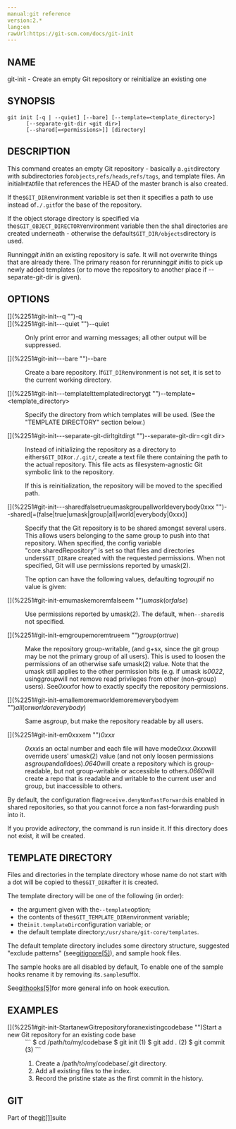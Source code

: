 ```yaml
---
manual:git reference
version:2.*
lang:en
rawUrl:https://git-scm.com/docs/git-init
---
```



## [](%2251#_name "")NAME<a name="_name"></a>


git-init - Create an empty Git repository or reinitialize an existing one





## [](%2251#_synopsis "")SYNOPSIS<a name="_synopsis"></a>

```
git init [-q | --quiet] [--bare] [--template=<template_directory>]
	  [--separate-git-dir <git dir>]
	  [--shared[=<permissions>]] [directory]
```




## [](%2251#_description "")DESCRIPTION<a name="_description"></a>


This command creates an empty Git repository - basically a`.git`directory with subdirectories for`objects`,`refs/heads`,`refs/tags`, and template files. An initial`HEAD`file that references the HEAD of the master branch is also created.




If the`$GIT_DIR`environment variable is set then it specifies a path to use instead of`./.git`for the base of the repository.




If the object storage directory is specified via the`$GIT_OBJECT_DIRECTORY`environment variable then the sha1 directories are created underneath - otherwise the default`$GIT_DIR/objects`directory is used.




Running<em>git init</em>in an existing repository is safe. It will not overwrite things that are already there. The primary reason for rerunning<em>git init</em>is to pick up newly added templates (or to move the repository to another place if --separate-git-dir is given).





## [](%2251#_options "")OPTIONS<a name="_options"></a>
<dl><dt id='git-init--q'>[](%2251#git-init--q "")-q</dt><dt id='git-init---quiet'>[](%2251#git-init---quiet "")--quiet</dt><dd>

Only print error and warning messages; all other output will be suppressed.

</dd><dt id='git-init---bare'>[](%2251#git-init---bare "")--bare</dt><dd>

Create a bare repository. If`GIT_DIR`environment is not set, it is set to the current working directory.

</dd><dt id='git-init---templatelttemplatedirectorygt'>[](%2251#git-init---templatelttemplatedirectorygt "")--template=&lt;template_directory&gt;</dt><dd>

Specify the directory from which templates will be used. (See the &quot;TEMPLATE DIRECTORY&quot; section below.)

</dd><dt id='git-init---separate-git-dirltgitdirgt'>[](%2251#git-init---separate-git-dirltgitdirgt "")--separate-git-dir=&lt;git dir&gt;</dt><dd>

Instead of initializing the repository as a directory to either`$GIT_DIR`or`./.git/`, create a text file there containing the path to the actual repository. This file acts as filesystem-agnostic Git symbolic link to the repository.



If this is reinitialization, the repository will be moved to the specified path.


</dd><dt id='git-init---sharedfalsetrueumaskgroupallworldeverybody0xxx'>[](%2251#git-init---sharedfalsetrueumaskgroupallworldeverybody0xxx "")--shared[=(false|true|umask|group|all|world|everybody|0xxx)]</dt><dd>

Specify that the Git repository is to be shared amongst several users. This allows users belonging to the same group to push into that repository. When specified, the config variable &quot;core.sharedRepository&quot; is set so that files and directories under`$GIT_DIR`are created with the requested permissions. When not specified, Git will use permissions reported by umask(2).



The option can have the following values, defaulting to<em>group</em>if no value is given:


</dd></dl>


<dl><dt id='git-init-emumaskemoremfalseem'>[](%2251#git-init-emumaskemoremfalseem "")<em>umask</em>(or<em>false</em>)</dt><dd>

Use permissions reported by umask(2). The default, when`--shared`is not specified.

</dd><dt id='git-init-emgroupemoremtrueem'>[](%2251#git-init-emgroupemoremtrueem "")<em>group</em>(or<em>true</em>)</dt><dd>

Make the repository group-writable, (and g+sx, since the git group may be not the primary group of all users). This is used to loosen the permissions of an otherwise safe umask(2) value. Note that the umask still applies to the other permission bits (e.g. if umask is<em>0022</em>, using<em>group</em>will not remove read privileges from other (non-group) users). See<em>0xxx</em>for how to exactly specify the repository permissions.

</dd><dt id='git-init-emallemoremworldemoremeverybodyem'>[](%2251#git-init-emallemoremworldemoremeverybodyem "")<em>all</em>(or<em>world</em>or<em>everybody</em>)</dt><dd>

Same as<em>group</em>, but make the repository readable by all users.

</dd><dt id='git-init-em0xxxem'>[](%2251#git-init-em0xxxem "")<em>0xxx</em></dt><dd>

<em>0xxx</em>is an octal number and each file will have mode<em>0xxx</em>.<em>0xxx</em>will override users&#39; umask(2) value (and not only loosen permissions as<em>group</em>and<em>all</em>does).<em>0640</em>will create a repository which is group-readable, but not group-writable or accessible to others.<em>0660</em>will create a repo that is readable and writable to the current user and group, but inaccessible to others.

</dd></dl>


By default, the configuration flag`receive.denyNonFastForwards`is enabled in shared repositories, so that you cannot force a non fast-forwarding push into it.




If you provide a<em>directory</em>, the command is run inside it. If this directory does not exist, it will be created.







## [](%2251#_template_directory "")TEMPLATE DIRECTORY<a name="_template_directory"></a>


Files and directories in the template directory whose name do not start with a dot will be copied to the`$GIT_DIR`after it is created.




The template directory will be one of the following (in order):



* the argument given with the`--template`option;
* the contents of the`$GIT_TEMPLATE_DIR`environment variable;
* the`init.templateDir`configuration variable; or
* the default template directory:`/usr/share/git-core/templates`.



The default template directory includes some directory structure, suggested &quot;exclude patterns&quot; (see[gitignore[5]](%2286    "")), and sample hook files.




The sample hooks are all disabled by default, To enable one of the sample hooks rename it by removing its`.sample`suffix.




See[githooks[5]](%5492    "")for more general info on hook execution.





## [](%2251#_examples "")EXAMPLES<a name="_examples"></a>
<dl><dt id='git-init-StartanewGitrepositoryforanexistingcodebase'>[](%2251#git-init-StartanewGitrepositoryforanexistingcodebase "")Start a new Git repository for an existing code base</dt><dd>
```
$ cd /path/to/my/codebase
$ git init      (1)
$ git add .     (2)
$ git commit    (3)
```



1. Create a /path/to/my/codebase/.git directory.
1. Add all existing files to the index.
1. Record the pristine state as the first commit in the history.

</dd></dl>



## [](%2251#_git "")GIT<a name="_git"></a>


Part of the[git[1]](%2248    "")suite





